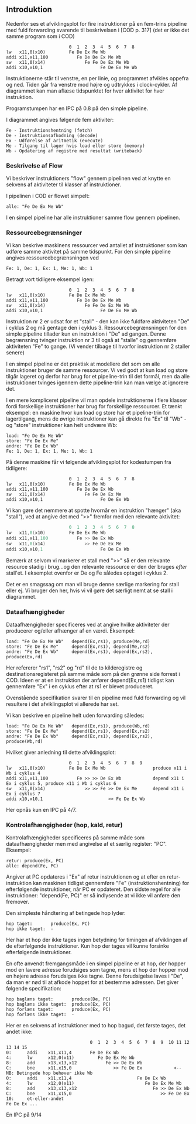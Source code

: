 ## Introduktion

Nedenfor ses et afviklingsplot for fire instruktioner på en fem-trins pipeline med
fuld forwarding svarende til beskrivelsen i [COD p. 317] (det er ikke det samme program som i COD)

~~~
                        0  1  2  3  4  5  6  7  8
lw   x11,0(x10)         Fe De Ex Me Wb
addi x11,x11,100           Fe De De Ex Me Wb
sw   x11,0(x14)               Fe Fe De Ex Me Wb
addi x10,x10,1                      Fe De Ex Me Wb
~~~

Instruktionerne står til venstre, en per linie, og programmet afvikles oppefra og ned. 
Tiden går fra venstre mod højre og udtrykkes i clock-cykler. Af diagrammet kan man 
aflæse tidspunktet for hver aktivitet for hver instruktion.

Programstumpen har en IPC på 0.8 på den simple pipeline. 

I diagrammet angives følgende fem aktiviter:

~~~
Fe - Instruktionshentning (fetch)
De - Instruktionsafkodning (decode)
Ex - Udførelse af aritmetik (execute)
Me - Tilgang til lager hvis load eller store (memory)
Wb - Opdatering af registre med resultat (writeback)
~~~

### Beskrivelse af Flow

Vi beskriver instruktioners "flow" gennem pipelinen ved at knytte en sekvens af 
aktiviteter til klasser af instruktioner.

I pipelinen i COD er flowet simpelt:

~~~
alle: "Fe De Ex Me Wb"
~~~

I en simpel pipeline har alle instruktioner samme flow gennem pipelinen.

### Ressourcebegrænsninger

Vi kan beskrive maskinens ressourcer ved antallet af instruktioner som kan udføre 
samme aktivitet på samme tidspunkt. For den simple pipeline angives ressourcebegrænsningen 
ved

~~~
Fe: 1, De: 1, Ex: 1, Me: 1, Wb: 1
~~~

Betragt vort tidligere eksempel igen:

~~~
                        0  1  2  3  4  5  6  7  8
lw   x11,0(x10)         Fe De Ex Me Wb
addi x11,x11,100           Fe De De Ex Me Wb
sw   x11,0(x14)               Fe Fe De Ex Me Wb
addi x10,x10,1                      Fe De Ex Me Wb
~~~

Instruktion nr 2 er udsat for et "stall" - den kan ikke fuldføre aktiviteten "De" 
i cyklus 2 og må gentage den i cyklus 3.
Ressourcebegrænsningen for den simple pipeline tillader kun en instruktion i "De" 
ad gangen. Denne begrænsning tvinger instruktion nr 3 til også at "stalle" og gennemføre 
aktiviteten "Fe" to gange. (Vi vender tilbage til hvorfor instruktion nr 2 staller senere)

I en simpel pipeline er det praktisk at modellere det som om alle instruktioner 
bruger de samme ressourcer. Vi ved godt at kun load og store tilgår lageret og 
derfor har brug for et pipeline-trin til det formål, men da alle instruktioner 
tvinges igennem dette pipeline-trin kan man vælge at ignorere det.

I en mere kompliceret pipeline vil man opdele instruktionerne i flere klasser fordi 
forskellige instruktioner har brug for forskellige ressourcer. Et tænkt eksempel: 
en maskine hvor kun load og store har et pipeline-trin for lagertilgang, mens de 
øvrige instruktioner kan gå direkte fra "Ex" til "Wb" - og "store" instruktioner 
kan helt undvære Wb:

~~~
load: "Fe De Ex Me Wb"
store: "Fe De Ex Me"
andre: "Fe De Ex Wb"
Fe: 1, De: 1, Ex: 1, Me: 1, Wb: 1
~~~
På denne maskine får vi følgende afviklingsplot for kodestumpen fra tidligere:

~~~
                        0  1  2  3  4  5  6  7  8
lw   x11,0(x10)         Fe De Ex Me Wb
addi x11,x11,100           Fe De De Ex Wb
sw   x11,0(x14)               Fe Fe De Ex Me
addi x10,x10,1                      Fe De Ex Wb
~~~

Vi kan gøre det nemmere at spotte hvornår en instruktion "hænger" (aka "stall"), ved at angive
det med ">>" fremfor med den relevante aktivitet:

~~~C
                        0  1  2  3  4  5  6  7  8
lw   x11,0(x10)         Fe De Ex Me Wb
addi x11,x11,100           Fe >> De Ex Wb
sw   x11,0(x14)               >> Fe De Ex Me
addi x10,x10,1                      Fe De Ex Wb
~~~

Bemærk at selvom vi markerer et stall med ">>" så er den relevante resource stadig i
brug...og den relevante ressource er den der bruges *efter* stall'et. I eksemplet 
ovenfor er De og Fe således optaget i cyklus 2.

Det er en smagssag om man vil bruge denne særlige markering for stall eller ej. Vi
bruger den her, hvis vi vil gøre det særligt nemt at se stall i diagrammet.

### Dataafhængigheder

Dataafhængigheder specificeres ved at angive hvilke aktiviteter der producerer og/eller afhænger af en værdi. Eksempel:

~~~
load: "Fe De Ex Me Wb"   depend(Ex,rs1), produce(Me,rd)
store: "Fe De Ex Me"     depend(Ex,rs1), depend(Me,rs2)
andre: "Fe De Ex Wb"     depend(Ex,rs1), depend(Ex,rs2), produce(Ex,rd)
~~~
Her refererer "rs1", "rs2" og "rd" til de to kilderegistre og destinationsregisteret på samme måde som på den grønne side forrest i COD.
Ideen er at en instruktion der anfører depend(Ex,rs1) tidligst kan gennemføre "Ex" i en cyklus efter at rs1 er blevet produceret.

Ovenstående specifikation svarer til en pipeline med fuld forwarding og vil resultere i det afviklingsplot vi allerede har set.

Vi kan beskrive en pipeline helt uden forwarding således:

~~~
load: "Fe De Ex Me Wb"   depend(Ex,rs1), produce(Wb,rd)
store: "Fe De Ex Me"     depend(Ex,rs1), depend(Ex,rs2)
andre: "Fe De Ex Wb"     depend(Ex,rs1), depend(Ex,rs2), produce(Wb,rd)
~~~
Hvilket giver anledning til dette afviklingsplot:

~~~
                        0  1  2  3  4  5  6  7  8  9
lw   x11,0(x10)         Fe De Ex Me Wb                  produce x11 i Wb i cyklus 4
addi x11,x11,100           Fe >> >> De Ex Wb            depend x11 i Ex i cyklus 5, produce x11 i Wb i cyklus 6
sw   x11,0(x14)               >> >> Fe >> De Ex Me      depend x11 i Ex i cyklus 7
addi x10,x10,1                         >> Fe De Ex Wb
~~~

Her opnås kun en IPC på 4/7.

### Kontrolafhængigheder (hop, kald, retur)

Kontrolafhængigheder specificeres på samme måde som dataafhængigheder men med angivelse af et særlig register: "PC".
Eksempel:

~~~
retur: produce(Ex, PC)
alle: depend(Fe, PC)
~~~
Angiver at PC opdateres i "Ex" af retur instruktionen og at efter en retur-instruktion kan maskinen tidligst gennemføre "Fe" (instruktionshentning) for efterfølgende instruktioner, når PC er opdateret. Den sidste regel for alle instruktioner: "depend(Fe, PC)" er så indlysende at vi ikke vil anføre den fremover.

Den simpleste håndtering af betingede hop lyder:

~~~
hop taget:       produce(Ex, PC)
hop ikke taget:  -
~~~
Her har et hop der ikke tages ingen betydning for timingen af afviklingen af de efterfølgende instruktioner. Kun hop der tages vil kunne forsinke efterfølgende instruktioner.

En ofte anvendt fremgangsmåde i en simpel pipeline er at hop, der hopper mod en lavere adresse forudsiges som tagne, mens et hop der hopper mod en højere adresse forudsiges ikke tagne. Denne forudsigelse laves i "De", da man er nød til at afkode hoppet for at bestemme adressen. Det giver følgende specifikation:

~~~
hop baglæns taget:       produce(De, PC)
hop baglæns ikke taget:  produce(Ex, PC)
hop forlæns taget:       produce(Ex, PC)
hop forlæns ikke taget:  -
~~~

Her er en sekvens af instruktioner med to hop bagud, det første tages, det andet ikke:

~~~
                                0  1  2  3  4  5  6  7  8  9  10 11 12 13 14 15
0:      addi    x11,x11,4       Fe De Ex Wb
4:      lw      x12,0(x11)         Fe De Ex Me Wb
8:      add     x13,x13,x12           Fe >> De Ex Wb
C:      bne     x11,x15,0                >> Fe De Ex            <-- NB: Betingede hop behøver ikke Wb
0:      addi    x11,x11,4                         Fe De Ex Wb
4:      lw      x12,0(x11)                           Fe De Ex Me Wb
8:      add     x13,x13,x12                             Fe >> De Ex Wb
C:      bne     x11,x15,0                                  >> Fe De Ex
10:     et-eller-andet                                                 Fe De Ex ...
~~~

En IPC på 9/14
